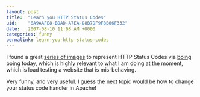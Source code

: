 ```yaml
---
layout: post
title:  "Learn you HTTP Status Codes"
uid:	"8A9AAFE8-BDAD-A7EA-D8B7DF9F8B06F332"
date:   2007-08-10 11:08 AM +0000
categories: funny
permalink: learn-you-http-status-codes
---
```

I found a great <a href="http://www.flickr.com/photos/apelad/sets/72157594388426362/
">series of images</a> to represent HTTP Status Codes via <a href="http://www.boingboing.net/2007/08/08/cartoons_for_http_er.html">boing boing</a> today, which is highly relevant to what I am doing at the moment, which is load testing a website that is mis-behaving. 

Very funny, and very useful. I guess the next topic would be how to change your status code handler in Apache!
